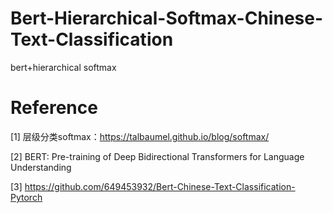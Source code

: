 # Bert-Hierarchical-Softmax-Chinese-Text-Classification
bert+hierarchical softmax






# Reference
[1] 层级分类softmax：https://talbaumel.github.io/blog/softmax/

[2] BERT: Pre-training of Deep Bidirectional Transformers for Language Understanding

[3] https://github.com/649453932/Bert-Chinese-Text-Classification-Pytorch


